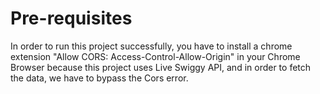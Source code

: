 ﻿# Pre-requisites 
 In order to run this project successfully, you have to install a chrome extension "Allow CORS: Access-Control-Allow-Origin"  in your Chrome Browser because this project uses Live Swiggy API, and in order to fetch the data, we have to bypass the Cors error.
